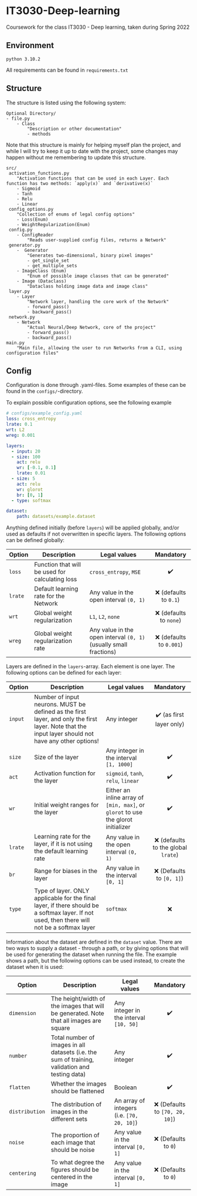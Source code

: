 # IT3030-Deep-learning
Coursework for the class IT3030 - Deep learning, taken during Spring 2022

## Environment
```python 3.10.2```

All requirements can be found in `requirements.txt`

## Structure
The structure is listed using the following system:
```
Optional Directory/
- file.py
    - Class
        "Description or other documentation"
        - methods
```

Note that this structure is mainly for helping myself plan the project, and while I will try to keep it up to date with the project, some changes may happen without me remembering to update this structure.
```
src/
 activation_functions.py
    "Activation functions that can be used in each Layer. Each function has two methods: `apply(x)` and `derivative(x)`
    - Sigmoid
    - Tanh
    - Relu
    - Linear
 config_options.py
    "Collection of enums of legal config options"
    - Loss(Enum)
    - WeightRegularization(Enum)
 config.py
    - ConfigReader
        "Reads user-supplied config files, returns a Network"
 generator.py
    -  Generator
        "Generates two-dimensional, binary pixel images"
        - get_single_set
        - get_multiple_sets
    - ImageClass (Enum)
        "Enum of possible image classes that can be generated"
    - Image (Dataclass)
        "Dataclass holding image data and image class"
 layer.py
    - Layer
        "Network layer, handling the core work of the Network"
        - forward_pass()
        - backward_pass()
 network.py
    - Network
        "Actual Neural/Deep Network, core of the project"
        - forward_pass()
        - backward_pass()
main.py
    "Main file, allowing the user to run Networks from a CLI, using configuration files"
```

## Config
Configuration is done through .yaml-files. Some examples of these can be found in the `configs/`-directory.

To explain possible configuration options, see the following example
```yaml
# configs/example_config.yaml
loss: cross_entropy
lrate: 0.1
wrt: L2
wreg: 0.001

layers:
  - input: 20
  - size: 100
    act: relu
    wr: [-0.1, 0.1]
    lrate: 0.01
  - size: 5
    act: relu
    wr: glorot
    br: [0, 1]
  - type: softmax

dataset:
    path: datasets/example.dataset
```

Anything defined initially (before `layers`) will be applied globally, and/or used as defaults if not overwritten in specific layers. The following options can be defined globally:

| Option | Description | Legal values | Mandatory |
| ------ | ----------- | ------------ | :-------: |
| `loss` | Function that will be used for calculating loss | `cross_entropy`, `MSE`| ✔️ |
| `lrate`| Default learning rate for the Network | Any value in the open interval `(0, 1)`| ❌ (defaults to `0.1`)|
| `wrt` | Global weight regularization | `L1`, `L2`, `none`| ❌ (defaults to `none`)|
| `wreg` | Global weight regularization rate | Any value in the open interval `(0, 1)` (usually small fractions) | ❌ (defaults to `0.001`) |


Layers are defined in the `layers`-array. Each element is one layer. The following options can be defined for each layer:

| Option | Description | Legal values | Mandatory |
| ------ | ----------- | ------------ | :-------: |
| `input`| Number of input neurons. MUST be defined as the first layer, and only the first layer. Note that the input layer should not have any other options! | Any integer | ✔️ (as first layer only) |
| `size` | Size of the layer | Any integer in the interval `[1, 1000]` | ✔️ |
| `act`  | Activation function for the layer | `sigmoid`, `tanh`, `relu`, `linear` | ✔️ |
| `wr`   | Initial weight ranges for the layer | Either an inline array of `[min, max]`, or `glorot` to use the glorot initializer | ✔️ |
| `lrate`| Learning rate for the layer, if it is not using the default learning rate | Any value in the open interval `(0, 1)`| ❌ (defaults to the global `lrate`)|
| `br`   | Range for biases in the layer | Any value in the interval `[0, 1]` | ❌ (Defaults to `[0, 1]`) |
| `type` | Type of layer. ONLY applicable for the final layer, if there should be a softmax layer. If not used, then there will not be a softmax layer | `softmax` | ❌ |

Information about the dataset are defined in the `dataset` value. There are two ways to supply a dataset - through a path, or by giving options that will be used for generating the dataset when running the file. The example shows a path, but the following options can be used instead, to create the dataset when it is used:

| Option | Description | Legal values | Mandatory |
| ------ | ----------- | ------------ | :-------: |
| `dimension` | The height/width of the images that will be generated. Note that all images are square | Any integer in the interval `[10, 50]` | ✔️ |
| `number` | Total number of images in all datasets (i.e. the sum of training, validation and testing data) | Any integer | ✔️ |
| `flatten` | Whether the images should be flattened | Boolean | ✔️ |
| `distribution` | The distribution of images in the different sets | An array of integers (i.e. `[70, 20, 10]`) | ❌ (Defaults to `[70, 20, 10]`) |
| `noise` | The proportion of each image that should be noise | Any value in the interval `[0, 1]` | ❌ (Defaults to `0`) |
| `centering` | To what degree the figures should be centered in the image | Any value in the interval `[0, 1]` | ❌ (Defaults to `0`) |
